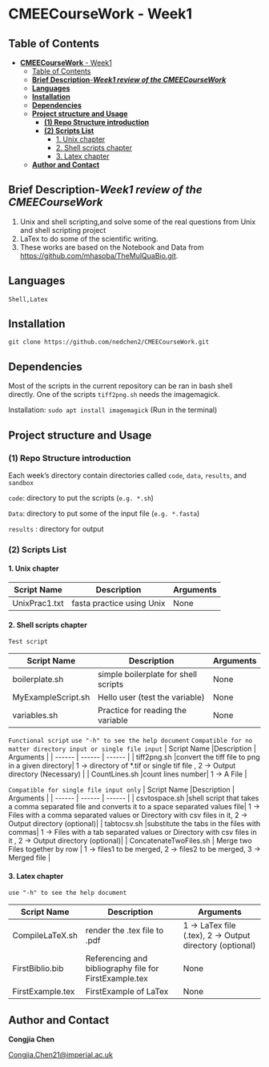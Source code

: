 # **CMEECourseWork** - Week1

## Table of Contents

- [**CMEECourseWork** - Week1](#cmeecoursework---week1)
  - [Table of Contents](#table-of-contents)
  - [**Brief Description**-***Week1 review of the CMEECourseWork***](#brief-description-week1-review-of-the-cmeecoursework)
  - [**Languages**](#languages)
  - [**Installation**](#installation)
  - [**Dependencies**](#dependencies)
  - [**Project structure and Usage**](#project-structure-and-usage)
    - [**(1) Repo Structure introduction**](#1-repo-structure-introduction)
    - [**(2) Scripts List**](#2-scripts-list)
      - [1. Unix chapter](#1-unix-chapter)
      - [2. Shell scripts chapter](#2-shell-scripts-chapter)
      - [3. Latex chapter](#3-latex-chapter)
  - [**Author and Contact**](#author-and-contact)

## **Brief Description**-***Week1 review of the CMEECourseWork***

1. Unix and shell scripting,and solve some of the real questions from Unix and shell scripting project
2. LaTex to do some of the scientific writing.
3. These works are based on the Notebook and Data from https://github.com/mhasoba/TheMulQuaBio.git.

## **Languages**
```
Shell,Latex
```
## **Installation**
```
git clone https://github.com/nedchen2/CMEECourseWork.git
```

## **Dependencies** 

Most of the scripts in the current repository can be ran in bash shell directly. One of the scripts `tiff2png.sh` needs the imagemagick. 

Installation: `sudo apt install imagemagick` (Run in the terminal)

## **Project structure and Usage**

### **(1) Repo Structure introduction**

Each week’s directory contain directories called `code`, `data`, `results`, and `sandbox` 

`code`: directory to put the scripts (`e.g. *.sh`)

`Data`: directory to put some of the input file (`e.g. *.fasta`)

`results` : directory for output

### **(2) Scripts List**

#### 1. Unix chapter

| Script Name |Description | Arguments |
| ------ | ------ | ------ |
| UnixPrac1.txt |fasta practice using Unix| None |

#### 2. Shell scripts chapter

```Test script```

| Script Name |Description | Arguments |
| ------ | ------ | ------ |
| boilerplate.sh   |simple boilerplate for shell scripts| None |
| MyExampleScript.sh     | Hello user (test the variable)| None |
| variables.sh  |Practice for reading the variable| None |

```Functional script```
```use "-h" to see the help document```
```Compatible for no matter directory input or single file input```
| Script Name |Description | Arguments |
| ------ | ------ | ------ |
| tiff2png.sh   |convert the tiff file to png in a given directory| 1 -> directory of *.tif or single tif file , 2 -> Output directory (Necessary) |
| CountLines.sh    |count lines number| 1 -> A File |

```Compatible for single file input only```
| Script Name |Description | Arguments |
| ------ | ------ | ------ |
| csvtospace.sh    |shell script that takes a comma separated file and converts it to a space separated values file| 1 -> Files with a comma separated values or Directory with csv files in it, 2 -> Output directory (optional)|
| tabtocsv.sh    |substitute the tabs in the files with commas| 1 -> Files with a tab separated values or Directory with csv files in it , 2 -> Output directory (optional)|
| ConcatenateTwoFiles.sh    | Merge two Files together by row | 1 -> files1 to be merged, 2 -> files2 to be merged, 3 -> Merged file |

#### 3. Latex chapter

```use "-h" to see the help document```

| Script Name |Description | Arguments |
| ------ | ------ | ------ |
| CompileLaTeX.sh   |render the .tex file to .pdf| 1 -> LaTex file (.tex), 2 -> Output directory (optional) |
| FirstBiblio.bib    | Referencing and bibliography file for FirstExample.tex| None |
| FirstExample.tex   | FirstExample of LaTex| None |

## **Author and Contact**

**Congjia Chen**

Congjia.Chen21@imperial.ac.uk

